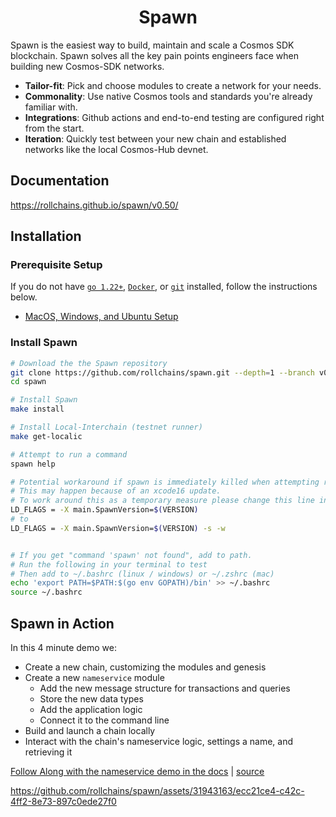 <div align="center">
  <h1>Spawn</h1>
</div>

Spawn is the easiest way to build, maintain and scale a Cosmos SDK blockchain. Spawn solves all the key pain points engineers face when building new Cosmos-SDK networks.
  - **Tailor-fit**: Pick and choose modules to create a network for your needs.
  - **Commonality**: Use native Cosmos tools and standards you're already familiar with.
  - **Integrations**: Github actions and end-to-end testing are configured right from the start.
  - **Iteration**: Quickly test between your new chain and established networks like the local Cosmos-Hub devnet.

## Documentation

<https://rollchains.github.io/spawn/v0.50/>

## Installation

### Prerequisite Setup

If you do not have [`go 1.22+`](https://go.dev/doc/install), [`Docker`](https://docs.docker.com/get-docker/), or [`git`](https://git-scm.com/) installed, follow the instructions below.

* [MacOS, Windows, and Ubuntu Setup](./docs/versioned_docs/version-v0.50.x/01-setup/01-system-setup.md)

### Install Spawn

```bash
# Download the the Spawn repository
git clone https://github.com/rollchains/spawn.git --depth=1 --branch v0.50.10
cd spawn

# Install Spawn
make install

# Install Local-Interchain (testnet runner)
make get-localic

# Attempt to run a command
spawn help

# Potential workaround if spawn is immediately killed when attempting run "spawn help" on a m* macbook.
# This may happen because of an xcode16 update.
# To work around this as a temporary measure please change this line in the Make file.
LD_FLAGS = -X main.SpawnVersion=$(VERSION)
# to
LD_FLAGS = -X main.SpawnVersion=$(VERSION) -s -w


# If you get "command 'spawn' not found", add to path.
# Run the following in your terminal to test
# Then add to ~/.bashrc (linux / windows) or ~/.zshrc (mac)
echo 'export PATH=$PATH:$(go env GOPATH)/bin' >> ~/.bashrc
source ~/.bashrc
```

## Spawn in Action

In this 4 minute demo we:
- Create a new chain, customizing the modules and genesis
- Create a new `nameservice` module
  - Add the new message structure for transactions and queries
  - Store the new data types
  - Add the application logic
  - Connect it to the command line
- Build and launch a chain locally
- Interact with the chain's nameservice logic, settings a name, and retrieving it

[Follow Along with the nameservice demo in the docs](https://rollchains.github.io/spawn/v0.50/build/name-service/) | [source](./docs/versioned_docs/version-v0.50.x/02-build-your-application/01-nameservice.md)

https://github.com/rollchains/spawn/assets/31943163/ecc21ce4-c42c-4ff2-8e73-897c0ede27f0
